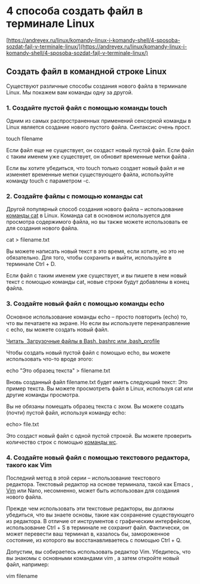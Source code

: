 # 4 способа создать файл в терминале Linux

[https://andreyex.ru/linux/komandy-linux-i-komandy-shell/4-sposoba-sozdat-fajl-v-terminale-linux/](https://andreyex.ru/linux/komandy-linux-i-komandy-shell/4-sposoba-sozdat-fajl-v-terminale-linux/)

## Создать файл в командной строке Linux

Существуют различные способы создания нового файла в терминале Linux. Мы покажем вам команды одну за другой.

### 1. Создайте пустой файл с помощью команды touch

Одним из самых распространенных применений сенсорной команды в Linux является создание нового пустого файла. Синтаксис очень прост.

touch filename 

Если файл еще не существует, он создаст новый пустой файл. Если файл с таким именем уже существует, он обновит временные метки файла .

Если вы хотите убедиться, что touch только создает новый файл и не изменяет временные метки существующего файла, используйте команду touch с параметром -c.

### 2. Создайте файлы с помощью команды cat

Другой популярный способ создания нового файла – использование [команды cat](https://andreyex.ru/operacionnaya-sistema-linux/komanda-cat-v-linux-osnovnye-i-rasshirennye-primery/) в Linux. Команда cat в основном используется для просмотра содержимого файла, но вы также можете использовать ее для создания нового файла.

cat > filename.txt 

Вы можете написать новый текст в это время, если хотите, но это не обязательно. Для того, чтобы сохранить и выйти, используйте в терминале Ctrl + D.

Если файл с таким именем уже существует, и вы пишете в нем новый текст с помощью команды cat, новые строки будут добавлены в конец файла.

### 3. Создайте новый файл с помощью команды echo

Основное использование команды echo – просто повторить (echo) то, что вы печатаете на экране. Но если вы используете перенаправление с echo, вы можете создать новый файл.

[Читать  Загрузочные файлы в Bash. bashrc или .bash_profile](https://andreyex.ru/linux/bashrc-ili-bash_profile/)

[](https://andreyex.ru/linux/bashrc-ili-bash_profile/)

[](https://andreyex.ru/linux/bashrc-ili-bash_profile/)

[](https://andreyex.ru/linux/bashrc-ili-bash_profile/)

[](https://andreyex.ru/linux/bashrc-ili-bash_profile/)

Чтобы создать новый пустой файл с помощью echo, вы можете использовать что-то вроде этого:

echo "Это образец текста" > filename.txt 

Вновь созданный файл filename.txt будет иметь следующий текст: Это пример текста. Вы можете просмотреть файл в Linux, используя cat или другие команды просмотра.

Вы не обязаны помещать образец текста с эхом. Вы можете создать (почти) пустой файл, используя команду echo:

echo> file.txt 

Это создаст новый файл с одной пустой строкой. Вы можете проверить количество строк с помощью [команды wc](https://andreyex.ru/operacionnaya-sistema-linux/5-prakticheskih-primerov-komandy-wc-v-linux-kolichestvo-strok-slov-i-simvolov/).

### 4. Создайте новый файл с помощью текстового редактора, такого как Vim

Последний метод в этой серии – использование текстового редактора. Текстовый редактор на основе терминала, такой как Emacs , [Vim](https://andreyex.ru/operacionnaya-sistema-linux/poslednee-rukovodstvo-dlya-nachinayushhix-po-vim/) или Nano, несомненно, может быть использован для создания нового файла.

Прежде чем использовать эти текстовые редакторы, вы должны убедиться, что вы знаете основы, такие как сохранение существующего из редактора. В отличие от инструментов с графическим интерфейсом, использование Ctrl + S в терминале не сохранит файл. Фактически, он может перевести ваш терминал в, казалось бы, замороженное состояние, из которого вы восстанавливаетесь с помощью Ctrl + Q.

Допустим, вы собираетесь использовать редактор Vim. Убедитесь, что вы знакомы с основными командами vim , а затем откройте новый файл, например:

vim filename